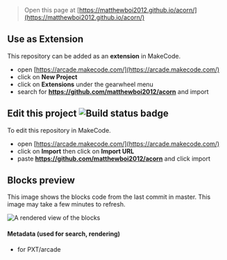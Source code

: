  


> Open this page at [https://matthewboi2012.github.io/acorn/](https://matthewboi2012.github.io/acorn/)

## Use as Extension

This repository can be added as an **extension** in MakeCode.

* open [https://arcade.makecode.com/](https://arcade.makecode.com/)
* click on **New Project**
* click on **Extensions** under the gearwheel menu
* search for **https://github.com/matthewboi2012/acorn** and import

## Edit this project ![Build status badge](https://github.com/matthewboi2012/acorn/workflows/MakeCode/badge.svg)

To edit this repository in MakeCode.

* open [https://arcade.makecode.com/](https://arcade.makecode.com/)
* click on **Import** then click on **Import URL**
* paste **https://github.com/matthewboi2012/acorn** and click import

## Blocks preview

This image shows the blocks code from the last commit in master.
This image may take a few minutes to refresh.

![A rendered view of the blocks](https://github.com/matthewboi2012/acorn/raw/master/.github/makecode/blocks.png)

#### Metadata (used for search, rendering)

* for PXT/arcade
<script src="https://makecode.com/gh-pages-embed.js"></script><script>makeCodeRender("{{ site.makecode.home_url }}", "{{ site.github.owner_name }}/{{ site.github.repository_name }}");</script>
